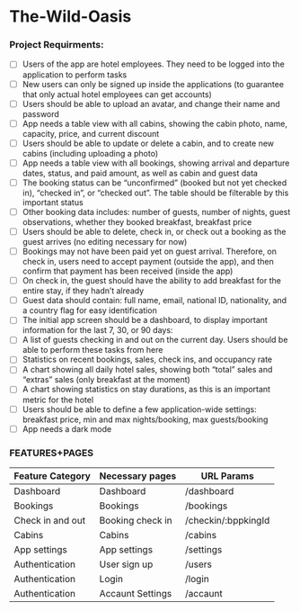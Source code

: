 # The-Wild-Oasis

### Project Requirments:
- [ ] Users of the app are hotel employees. They need to be logged into the application to perform tasks
- [ ] New users can only be signed up inside the applications (to guarantee that only actual hotel employees can get accounts)
- [ ] Users should be able to upload an avatar, and change their name and password
- [ ] App needs a table view with all cabins, showing the cabin photo, name, capacity, price, and current discount
- [ ] Users should be able to update or delete a cabin, and to create new cabins (including uploading a photo)
- [ ] App needs a table view with all bookings, showing arrival and departure dates, status, and paid amount, as well as cabin and guest data
- [ ] The booking status can be “unconfirmed” (booked but not yet checked in), “checked in”, or “checked out”. The table should be filterable
by this important status
- [ ] Other booking data includes: number of guests, number of nights, guest observations, whether they booked breakfast, breakfast price
- [ ] Users should be able to delete, check in, or check out a booking as the guest arrives (no editing necessary for now)
- [ ] Bookings may not have been paid yet on guest arrival. Therefore, on check in, users need to accept payment (outside the app), and
then confirm that payment has been received (inside the app)
- [ ] On check in, the guest should have the ability to add breakfast for the entire stay, if they hadn’t already
- [ ] Guest data should contain: full name, email, national ID, nationality, and a country flag for easy identification
- [ ] The initial app screen should be a dashboard, to display important information for the last 7, 30, or 90 days:
- [ ] A list of guests checking in and out on the current day. Users should be able to perform these tasks from here
- [ ] Statistics on recent bookings, sales, check ins, and occupancy rate
- [ ] A chart showing all daily hotel sales, showing both “total” sales and “extras” sales (only breakfast at the moment)
- [ ] A chart showing statistics on stay durations, as this is an important metric for the hotel
- [ ] Users should be able to define a few application-wide settings: breakfast price, min and max nights/booking, max guests/booking
- [ ] App needs a dark mode

### FEATURES+PAGES

| Feature Category   |  Necessary pages    |  URL Params         |
|---|---|---|
| Dashboard | Dashboard  | /dashboard  |
| Bookings  | Bookings | /bookings |
| Check in and out | Booking check in | /checkin/:bppkingId |
| Cabins  | Cabins | /cabins |
| App settings | App settings | /settings |
| Authentication | User sign up | /users |
| Authentication | Login | /login |
| Authentication | Accaunt Settings | /accaunt |
